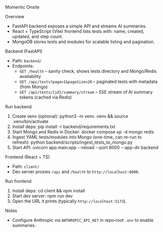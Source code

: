 Momentic Onsite

Overview
- FastAPI backend exposes a simple API and streams AI summaries.
- React + TypeScript (Vite) frontend lists tests with: name, created, updated, and step count.
 - MongoDB stores tests and modules for scalable listing and pagination.

Backend (FastAPI)
- Path: `backend/`
- Endpoints:
  - `GET /health` – sanity check, shows tests directory and Mongo/Redis availability
  - `GET /api/tests?page=1&pageSize=20` – paginated tests with metadata (from Mongo)
  - `GET /api/tests/{id}/summary/stream` – SSE stream of AI summary tokens (cached via Redis)

Run backend
1) Create venv (optional):
   python3 -m venv .venv && source .venv/bin/activate
2) Install deps:
   pip install -r backend/requirements.txt
3) Start Mongo and Redis in Docker:
   docker compose up -d mongo redis
4) Ingest YAML tests/modules into Mongo (one-time, can re-run to refresh):
   python backend/scripts/ingest_tests_to_mongo.py
5) Start API:
   uvicorn app.main:app --reload --port 8000 --app-dir backend

Frontend (React + TS)
- Path: `client/`
- Dev server proxies `/api` and `/health` to `http://localhost:8000`.

Run frontend
1) Install deps:
   cd client && npm install
2) Start dev server:
   npm run dev
3) Open the URL it prints (typically `http://localhost:5173`).

Notes
- Configure Anthropic via `ANTHROPIC_API_KEY` in repo‑root `.env` to enable summaries.
